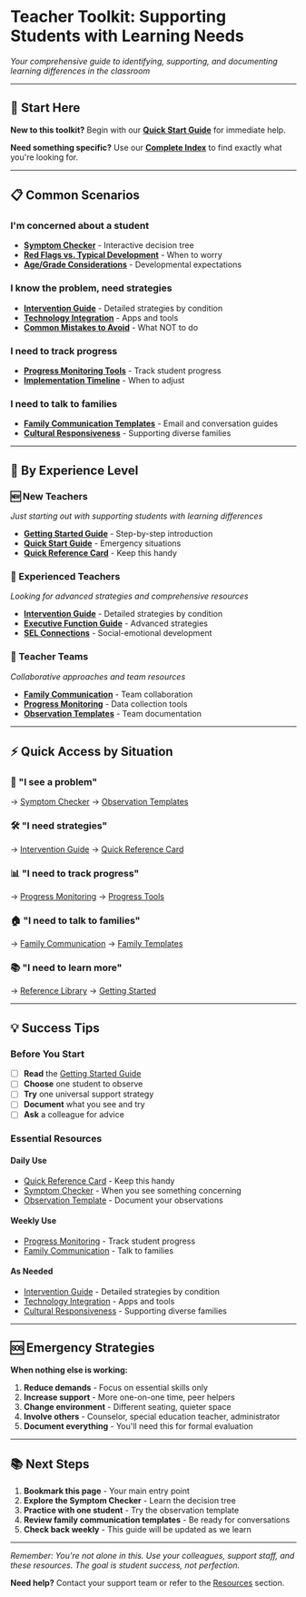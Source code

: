 # Teacher Toolkit: Supporting Students with Learning Needs

*Your comprehensive guide to identifying, supporting, and documenting learning differences in the classroom*

---

## 🚀 Start Here

**New to this toolkit?** Begin with our **[Quick Start Guide](quick_start.md)** for immediate help.

**Need something specific?** Use our **[Complete Index](INDEX.md)** to find exactly what you're looking for.

---

## 📋 Common Scenarios

### **I'm concerned about a student**
- **[Symptom Checker](symptom_checker.md)** - Interactive decision tree
- **[Red Flags vs. Typical Development](red_flags_vs_typical_development.md)** - When to worry
- **[Age/Grade Considerations](age_grade_considerations.md)** - Developmental expectations

### **I know the problem, need strategies**
- **[Intervention Guide](intervention_guide.md)** - Detailed strategies by condition
- **[Technology Integration](technology_integration_guide.md)** - Apps and tools
- **[Common Mistakes to Avoid](common_mistakes_to_avoid.md)** - What NOT to do

### **I need to track progress**
- **[Progress Monitoring Tools](progress_monitoring/index.md)** - Track student progress
- **[Implementation Timeline](implementation_timeline_priority_framework.md)** - When to adjust

### **I need to talk to families**
- **[Family Communication Templates](family_communication/family_communication_templates.md)** - Email and conversation guides
- **[Cultural Responsiveness](cultural_responsiveness_guide.md)** - Supporting diverse families

---

## 🎯 By Experience Level

### **🆕 New Teachers**
*Just starting out with supporting students with learning differences*
- **[Getting Started Guide](getting_started.md)** - Step-by-step introduction
- **[Quick Start Guide](quick_start.md)** - Emergency situations
- **[Quick Reference Card](tools/quick_reference_card.md)** - Keep this handy

### **💼 Experienced Teachers**
*Looking for advanced strategies and comprehensive resources*
- **[Intervention Guide](intervention_guide.md)** - Detailed strategies by condition
- **[Executive Function Guide](executive_function_standalone_guide.md)** - Advanced strategies
- **[SEL Connections](social_emotional_learning_connections.md)** - Social-emotional development

### **👥 Teacher Teams**
*Collaborative approaches and team resources*
- **[Family Communication](workflows/communicate_families.md)** - Team collaboration
- **[Progress Monitoring](progress_monitoring/index.md)** - Data collection tools
- **[Observation Templates](tools/observation_templates.md)** - Team documentation

---

## ⚡ Quick Access by Situation

### **🚨 "I see a problem"**
→ [Symptom Checker](symptom_checker.md) → [Observation Templates](tools/observation_templates.md)

### **🛠️ "I need strategies"**
→ [Intervention Guide](intervention_guide.md) → [Quick Reference Card](tools/quick_reference_card.md)

### **📊 "I need to track progress"**
→ [Progress Monitoring](workflows/monitor_progress.md) → [Progress Tools](progress_monitoring/index.md)

### **🏠 "I need to talk to families"**
→ [Family Communication](workflows/communicate_families.md) → [Family Templates](family_communication/family_communication_templates.md)

### **📚 "I need to learn more"**
→ [Reference Library](reference_library.md) → [Getting Started](getting_started.md)

---

## 💡 Success Tips

### **Before You Start**
- ☐ **Read** the [Getting Started Guide](getting_started.md)
- ☐ **Choose** one student to observe
- ☐ **Try** one universal support strategy
- ☐ **Document** what you see and try
- ☐ **Ask** a colleague for advice

### **Essential Resources**

#### **Daily Use**
- [Quick Reference Card](tools/quick_reference_card.md) - Keep this handy
- [Symptom Checker](symptom_checker.md) - When you see something concerning
- [Observation Template](tools/observation_templates.md) - Document your observations

#### **Weekly Use**
- [Progress Monitoring](progress_monitoring/index.md) - Track student progress
- [Family Communication](family_communication/family_communication_templates.md) - Talk to families

#### **As Needed**
- [Intervention Guide](intervention_guide.md) - Detailed strategies by condition
- [Technology Integration](technology_integration_guide.md) - Apps and tools
- [Cultural Responsiveness](cultural_responsiveness_guide.md) - Supporting diverse families

---

## 🆘 Emergency Strategies

**When nothing else is working:**

1. **Reduce demands** - Focus on essential skills only
2. **Increase support** - More one-on-one time, peer helpers
3. **Change environment** - Different seating, quieter space
4. **Involve others** - Counselor, special education teacher, administrator
5. **Document everything** - You'll need this for formal evaluation

---

## 📚 Next Steps

1. **Bookmark this page** - Your main entry point
2. **Explore the Symptom Checker** - Learn the decision tree
3. **Practice with one student** - Try the observation template
4. **Review family communication templates** - Be ready for conversations
5. **Check back weekly** - This guide will be updated as we learn

---

*Remember: You're not alone in this. Use your colleagues, support staff, and these resources. The goal is student success, not perfection.*

**Need help?** Contact your support team or refer to the [Resources](resources/index.md) section.